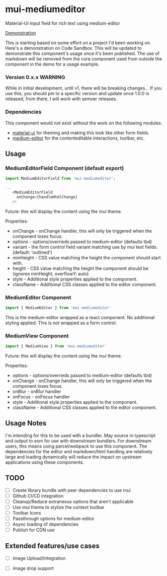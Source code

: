 # mui-mediumeditor

Material-UI input field for rich text using medium-editor

[Demonstration](https://codesandbox.io/s/mui-medium-editor-7ukf2)

This is starting based on some effort on a project I'd been working on. Here's a demonstration on Code Sandbox. This will be updated to demonstrate this component's usage once it's been published.  The use of markdown will be removed from the core component used from outside the component in the demo for a usage example.


### Version 0.x.x WARNING

While in initial development, until v1, there will be breaking changes... If you use this, you should pin to a specific version and update once 1.0.0 is released, from there, I will work with semver releases.

### Dependencies

This component would not exist without the work on the following modules.

* [material-ui](https://material-ui.com/) for theming and making this look like other form fields.
* [medium-editor](http://yabwe.github.io/medium-editor/) for the contenteditable interactions, toolbar, etc.

## Usage

### MediumEditorField Component (default export)

```js
import MediumEditorField from 'mui-mediumeditor';

...
   <MediumEditorField 
     onChange={handleHtmlChange}
   />
```
Future: this will display the content using the mui theme.

Properties:

* onChange - onChange handler, this will only be triggered when the component loses focus.
* options - options/overrieds passed to medium-editor (defaults tbd)
* variant - the form control field variant matching use by mui text fields. (default: 'outlined')
* minHeight - CSS value matching the height the component should start with.
* height - CSS value matching the height the component should be (ignores minHeight, overflowY: auto)
* style - Additional style properties applied to the component.
* className - Additional CSS classes applied to the editor component.

### MediumEditor Component

```js
import { MediumEditor } from 'mui-mediumeditor'
```

This is the medium-editor wrapped as a react component.  No additional styling applied.  This is not wrapped as a form control.

### MediumView Component

```js
import { MediumView } from 'mui-mediumeditor'
```

Future: this will display the content using the mui theme.

Properties:

* options - options/overrieds passed to medium-editor (defaults tbd)
* onChange - onChange handler, this will only be triggered when the component loses focus.
* onBlur - onBlur handler
* onFocus - onFocus handler
* style - Additional style properties applied to the component.
* className - Additional CSS classes applied to the editor component.

## Usage Notes

I'm intending for this to be used with a bundler.  May source in typescript and output to esm for use with downstream bundlers.  For downstream users, this means using parcel/webpack to use this component.  The dependencies for the editor and markdown/html handling are relatively large and loading dynamically will reduce the impact on upstream applications using these components.

## TODO

- [ ] Create library bundle with peer dependencies to use mui
- [ ] Github CI/CD integration
- [ ] Cleanup/Reduce extraneous options that aren't applicable
- [ ] Use mui theme to stylize the context toolbar
- [ ] Toolbar Icons
- [ ] Passthrough options for medium-editor
- [ ] Async loading of dependencies
- [ ] Publish for CDN use

## Extended features/use cases

- [ ] Image Upload/Integration
- [ ] Image drop support


